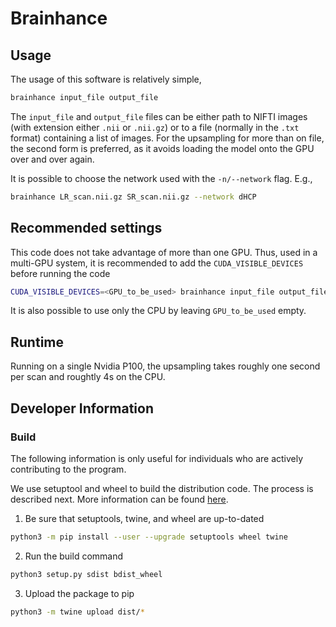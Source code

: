 # Brainhance


## Usage

The usage of this software is relatively simple,

```bash
brainhance input_file output_file
```

The `input_file` and `output_file` files can be either path to NIFTI images
(with extension either `.nii` or `.nii.gz`) or to a file (normally in the
`.txt` format) containing a list of images. For the upsampling for more
than on file, the second form is preferred, as it avoids loading the model onto
the GPU over and over again.

It is possible to choose the network used with the `-n/--network` flag. E.g.,

```bash
brainhance LR_scan.nii.gz SR_scan.nii.gz --network dHCP
```

## Recommended settings

This code does not take advantage of more than one GPU. Thus, used in a
multi-GPU system, it is recommended to add the `CUDA_VISIBLE_DEVICES` before
running the code

```bash
CUDA_VISIBLE_DEVICES=<GPU_to_be_used> brainhance input_file output_file
```

It is also possible to use only the CPU by leaving `GPU_to_be_used` empty.


## Runtime

Running on a single Nvidia P100, the upsampling takes roughly one second per
scan and roughtly 4s on the CPU.

## Developer Information

### Build

The following information is only useful for individuals who are actively
contributing to the program.

We use setuptool and wheel to build the distribution code. The process is
described next. More information can be found
[here](https://packaging.python.org/tutorials/packaging-projects/).

1. Be sure that setuptools, twine, and wheel are up-to-dated

```bash
python3 -m pip install --user --upgrade setuptools wheel twine
```

2. Run the build command

```bash
python3 setup.py sdist bdist_wheel
```

3. Upload the package to pip

```bash
python3 -m twine upload dist/*
```
